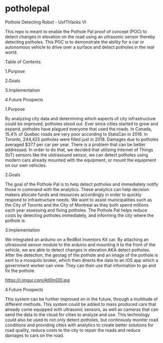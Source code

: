# potholepal
Pothole Detecting Robot - UofTHacks VI

This repo is meant to enable the Pothole Pal proof of concept (POC) to detect changes in elevation on the road using an ultrasonic sensor thereby detecting potholes. This POC is to demonstrate the ability for a car or autonomous vehicle to drive over a surface and detect potholes in the real world. 

Table of Contents

1.Purpose

2.Goals

3.Implementation

4.Future Prospects


1.Purpose

By analyzing city data and determining which aspects of city infrastructure could be improved, potholes stood out. Ever since cities started to grow and expand, potholes have plagued everyone that used the roads. In Canada, 15.4% of Quebec roads are very poor according to StatsCan in 2018. In Toronto, 244,425 potholes were filled just in 2018. Damages due to potholes averaged $377 per car per year. There is a problem that can be better addressed. In order to do that, we decided that utilizing Internet of Things (IoT) sensors like the ulstrasound sensor, we can detect potholes using modern cars already mounted with the equipment, or mount the equipment on our own vehicles.

2.Goals

The goal of the Pothole Pal is to help detect potholes and immediately notify those in command with the analytics. These analytics can help decision makers allocate funds and resources accordingly in order to quickly respond to infrastructure needs. We want to assist municipalities such as the City of Toronto and the City of Montreal as they both spend millions each year assessing and fixing potholes. The Pothole Pal helps reduce costs by detecting potholes immediately, and informing the city where the pothole is. 

3.Implementation

We integrated an arduino on a RedBot Inventors Kit car. By attaching an ultrasound sensor module to the arduino and mounting it to the front of the vehicle, we are able to detect changes in elevation AKA detect potholes. After the detection, the geotag of the pothole and an image of the pothole is sent to a mosquito broker, which then directs the data to an iOS app which a government worker can view. They can then use that information to go and fix the pothole. 

https://i.imgur.com/AtI0mDD.jpg

4.Future Prospects

This system can be further improved on in the future, through a multitude of different methods. This system could be added to mass produced cars that already come equipped with ultrasonic sensors, as well as cameras that can send the data to the cloud for cities to analyze and use. This technology could also be used to not only detect potholes, but continously moniter road conditions and providing cities with analytics to create better solutions for road quality, reduce costs to the city to repair the roads and reduce damages to cars on the road.

